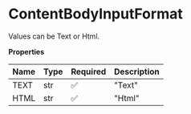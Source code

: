 # ContentBodyInputFormat

Values can be Text or Html.

**Properties**

| Name | Type | Required | Description |
| :--- | :--- | :------- | :---------- |
| TEXT | str  | ✅       | "Text"      |
| HTML | str  | ✅       | "Html"      |

<!-- This file was generated by liblab | https://liblab.com/ -->
